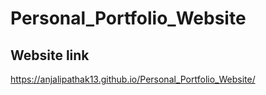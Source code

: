 # Personal_Portfolio_Website
##  Website link ##
https://anjalipathak13.github.io/Personal_Portfolio_Website/
